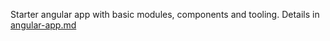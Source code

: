 
Starter angular app with basic modules, components and tooling.
Details in [angular-app.md](angular-app.md)
